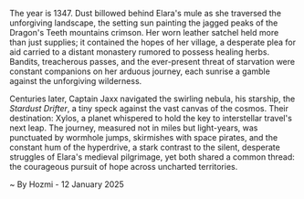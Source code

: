 
The year is 1347.  Dust billowed behind Elara's mule as she traversed the unforgiving landscape, the setting sun painting the jagged peaks of the Dragon's Teeth mountains crimson.  Her worn leather satchel held more than just supplies; it contained the hopes of her village, a desperate plea for aid carried to a distant monastery rumored to possess healing herbs.  Bandits, treacherous passes, and the ever-present threat of starvation were constant companions on her arduous journey, each sunrise a gamble against the unforgiving wilderness.

Centuries later, Captain Jaxx navigated the swirling nebula, his starship, the *Stardust Drifter*, a tiny speck against the vast canvas of the cosmos.  Their destination: Xylos, a planet whispered to hold the key to interstellar travel's next leap.  The journey, measured not in miles but light-years, was punctuated by wormhole jumps, skirmishes with space pirates, and the constant hum of the hyperdrive, a stark contrast to the silent, desperate struggles of Elara's medieval pilgrimage, yet both shared a common thread: the courageous pursuit of hope across uncharted territories.

~ By Hozmi - 12 January 2025
